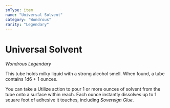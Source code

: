 ```yaml
---
smType: item
name: "Universal Solvent"
category: "Wondrous"
rarity: "Legendary"
---
```


# Universal Solvent
*Wondrous Legendary*

This tube holds milky liquid with a strong alcohol smell. When found, a tube contains 1d6 + 1 ounces.

You can take a Utilize action to pour 1 or more ounces of solvent from the tube onto a surface within reach. Each ounce instantly dissolves up to 1 square foot of adhesive it touches, including *Sovereign Glue*.
